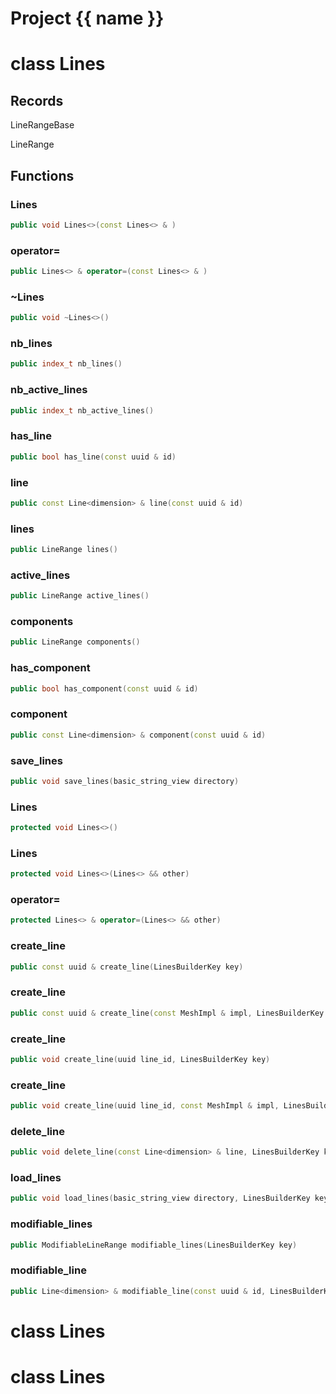 <script setup>
import {useRoute} from 'vitepress'
const {path} = useRoute()
const tokens = path.split('/')
const words = tokens[2].split('-');
for (let i = 0; i < words.length; i++) {
    words[i] = words[i].charAt(0).toUpperCase() + words[i].slice(1);
    words[i] = words[i].replace('geode', 'Geode')
}
const name = words.join('-');
</script>
# Project {{ name }}

# class Lines


## Records

LineRangeBase

LineRange



## Functions

### Lines

```cpp
public void Lines<>(const Lines<> & )
```


### operator=

```cpp
public Lines<> & operator=(const Lines<> & )
```


### ~Lines

```cpp
public void ~Lines<>()
```


### nb_lines

```cpp
public index_t nb_lines()
```


### nb_active_lines

```cpp
public index_t nb_active_lines()
```


### has_line

```cpp
public bool has_line(const uuid & id)
```


### line

```cpp
public const Line<dimension> & line(const uuid & id)
```


### lines

```cpp
public LineRange lines()
```


### active_lines

```cpp
public LineRange active_lines()
```


### components

```cpp
public LineRange components()
```


### has_component

```cpp
public bool has_component(const uuid & id)
```


### component

```cpp
public const Line<dimension> & component(const uuid & id)
```


### save_lines

```cpp
public void save_lines(basic_string_view directory)
```


### Lines

```cpp
protected void Lines<>()
```


### Lines

```cpp
protected void Lines<>(Lines<> && other)
```


### operator=

```cpp
protected Lines<> & operator=(Lines<> && other)
```


### create_line

```cpp
public const uuid & create_line(LinesBuilderKey key)
```


### create_line

```cpp
public const uuid & create_line(const MeshImpl & impl, LinesBuilderKey key)
```


### create_line

```cpp
public void create_line(uuid line_id, LinesBuilderKey key)
```


### create_line

```cpp
public void create_line(uuid line_id, const MeshImpl & impl, LinesBuilderKey key)
```


### delete_line

```cpp
public void delete_line(const Line<dimension> & line, LinesBuilderKey key)
```


### load_lines

```cpp
public void load_lines(basic_string_view directory, LinesBuilderKey key)
```


### modifiable_lines

```cpp
public ModifiableLineRange modifiable_lines(LinesBuilderKey key)
```


### modifiable_line

```cpp
public Line<dimension> & modifiable_line(const uuid & id, LinesBuilderKey key)
```




# class Lines


# class Lines


